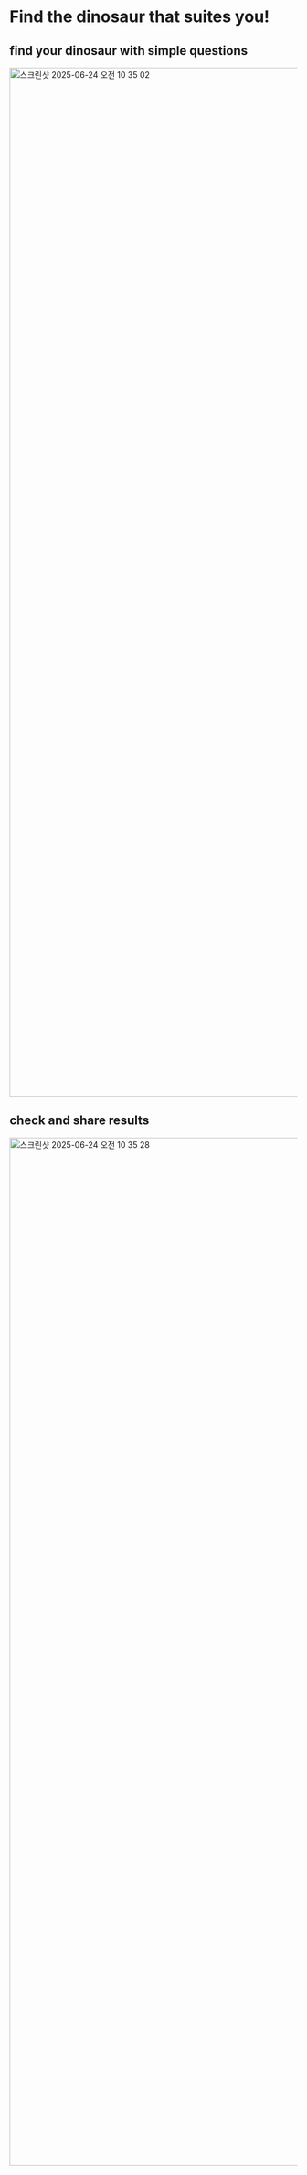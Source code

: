 # Find the dinosaur that suites you!

## find your dinosaur with simple questions

<img width="1800" alt="스크린샷 2025-06-24 오전 10 35 02" src="https://github.com/user-attachments/assets/bbdb2a8f-5a6f-497d-b9ff-f014dc2d25ad" />

## check and share results

<img width="1798" alt="스크린샷 2025-06-24 오전 10 35 28" src="https://github.com/user-attachments/assets/49cf6518-3514-4e7f-a085-591f844c0ba8" />

